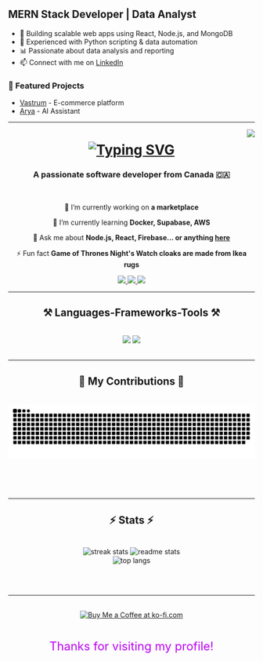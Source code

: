 
## MERN Stack Developer | Data Analyst

- 🚀 Building scalable web apps using React, Node.js, and MongoDB  
- 🐍 Experienced with Python scripting & data automation  
- 📊 Passionate about data analysis and reporting  
- 📫 Connect with me on [LinkedIn](https://linkedin.com/in/ritik-nagpure-2677151a1)  



### 📂 Featured Projects  
- [Vastrum](https://github.com/Ritik-Nagpure/Vastrum) - E-commerce platform  
- [Arya](https://github.com/Ritik-Nagpure/Arya) - AI Assistant  

---



<div>
</div>
<img align="right" src="">



<img align="right" src="https://visitor-badge.laobi.icu/badge?page_id=Ritik-Nagpure.Ritik-Nagpure" />

<h1 align="center">
    <a href="https://git.io/typing-svg">
    <img src="https://readme-typing-svg.herokuapp.com?font=Bungee&size=40&duration=1000&pause=2000&color=AF36F7&width=435&lines=Hi+!+%F0%9F%91%8B+Welcome+To+my+Profile.;I'm+Ritik+Nagpure" alt="Typing SVG" />
    </a>
</h1>

<h3 align="center">A passionate software developer from Canada 🇨🇦</h3>

<br/>

<div align="center">
 
 🔭 I’m currently working on **a marketplace**
 
 🌱 I’m currently learning **Docker, Supabase, AWS**

💬 Ask me about **Node.js, React, Firebase... or anything [here](https://github.com/salesp07/salesp07/issues)**

⚡ Fun fact **Game of Thrones Night's Watch cloaks are made from Ikea rugs**

 </div>
 
<div align="center"> 
  <a href="mailto:pedro.sales.muniz@gmail.com">
    <img src="https://img.shields.io/badge/Gmail-333333?style=for-the-badge&logo=gmail&logoColor=red" />
  </a>
  <a href="https://linkedin.com/in/pedro-sales-muniz" target="_blank">
    <img src="https://img.shields.io/badge/LinkedIn-0077B5?style=for-the-badge&logo=linkedin&logoColor=white" target="_blank" />
  </a>
  <a href="https://salesp07.github.io" target="_blank">
     <img src="https://img.shields.io/badge/Portfolio-FF5722?style=for-the-badge&logo=todoist&logoColor=white" target="_blank" /> <!-- sqlite, safari, google-chrome are other good icon options -->
  </a>
</div>

 <hr/>
 
<h2 align="center">⚒️ Languages-Frameworks-Tools ⚒️</h2>
<br/>
<div align="center">
    <img src="https://skillicons.dev/icons?i=html,css,tailwind,materialui,javascript,typescript,react,next,redux,nodejs,express,tensorflow,threejs" />
    <img src="https://skillicons.dev/icons?i=python,mongodb,postgresql,mysql,redis,docker,kubernetes,jenkins,git,github,vscode,pycharm,kafka," /><br>
</div>

<br/>
<hr/>

<div align="center">
  <h2>🐍 My Contributions 🐍</h2>
  <br>
  <img alt="snake eating my contributions" src="https://raw.githubusercontent.com/salesp07/salesp07/output/github-contribution-grid-snake.svg" />
  
  <br/><br/><br/>
</div>

<hr/>

<h2 align="center">⚡ Stats ⚡</h2>
<br>
<div align=center>
  <img width=390 src="https://github-readme-streak-stats-salesp07.vercel.app/?user=salesp07&count_private=true&theme=react&border_radius=10" alt="streak stats"/>
  <img width=390 src="https://github-readme-stats-salesp07.vercel.app/api?username=salesp07&count_private=true&show_icons=true&theme=react&rank_icon=github&border_radius=10" alt="readme stats" />
  <br/>
  <img width=325 align="center" src="https://github-readme-stats-salesp07.vercel.app/api/top-langs/?username=salesp07&hide=HTML&langs_count=8&layout=compact&theme=react&border_radius=10&size_weight=0.5&count_weight=0.5&exclude_repo=github-readme-stats" alt="top langs" />
</div>

<br/><br/>

<hr/>

<br/>

<div align="center">
<a href='https://ko-fi.com/' target='_blank'><img height='64' style='border:0px;height:64px;' src='https://storage.ko-fi.com/cdn/kofi1.png?v=3' border='0' alt='Buy Me a Coffee at ko-fi.com' /></a>
</div>

<br/>
<p align="center" style="color:#bb05f2ff; font-size:24px;">
Thanks for visiting my profile!  
</p>


<style>
.bg{
    color: #bb05f2ff
}
</style>
